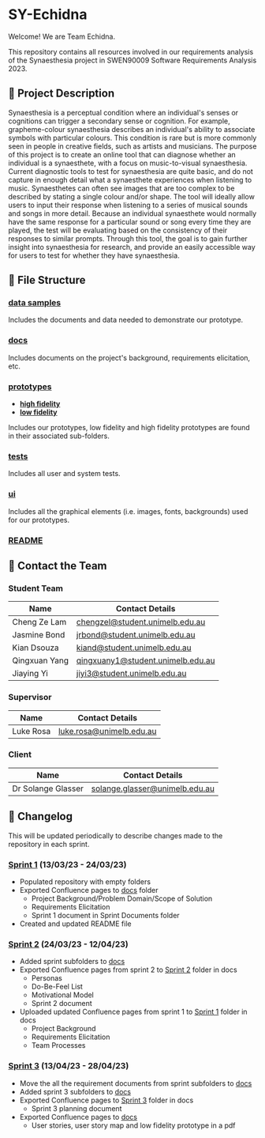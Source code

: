# SY-Echidna
Welcome! We are Team Echidna.

This repository contains all resources involved in our requirements analysis of the Synaesthesia project in SWEN90009 Software Requirements Analysis 2023.
 
## :speech_balloon: Project Description
Synaesthesia is a perceptual condition where an individual's senses or cognitions can trigger a secondary sense or cognition. For example, grapheme-colour synaesthesia describes an individual's ability to associate symbols with particular colours. This condition is rare but is more commonly seen in people in creative fields, such as artists and musicians. The purpose of this project is to create an online tool that can diagnose whether an individual is a synaesthete, with a focus on music-to-visual synaesthesia. Current diagnostic tools to test for synaesthesia are quite basic, and do not capture in enough detail what a synaesthete experiences when listening to music. Synaesthetes can often see images that are too complex to be described by stating a single colour and/or shape. The tool will ideally allow users to input their response when listening to a series of musical sounds and songs in more detail. Because an individual synaesthete would normally have the same response for a particular sound or song every time they are played, the test will be evaluating based on the consistency of their responses to similar prompts. Through this tool, the goal is to gain further insight into synaesthesia for research, and provide an easily accessible way for users to test for whether they have synaesthesia.

## :file_folder: File Structure
### [data samples](data%20samples)
Includes the documents and data needed to demonstrate our prototype.

### [docs](docs)
Includes documents on the project's background, requirements elicitation, etc. 

### [prototypes](prototypes)
- **[high fidelity](prototypes/high%20fidelity)**
- **[low fidelity](prototypes/low%20fidelity)**

Includes our prototypes, low fidelity and high fidelity prototypes are found in their associated sub-folders.

### [tests](tests)
Includes all user and system tests.

### [ui](ui)
Includes all the graphical elements (i.e. images, fonts, backgrounds) used for our prototypes.

### [README](README.md)

## :busts_in_silhouette: Contact the Team
### Student Team
| Name | Contact Details |
| ---- | --------------- |
| Cheng Ze Lam | chengzel@student.unimelb.edu.au
| Jasmine Bond | jrbond@student.unimelb.edu.au
| Kian Dsouza | kiand@student.unimelb.edu.au
| Qingxuan Yang | qingxuany1@student.unimelb.edu.au
| Jiaying Yi |  jiyi3@student.unimelb.edu.au

### Supervisor 
| Name | Contact Details |
| ---- | --------------- |
| Luke Rosa | luke.rosa@unimelb.edu.au |

### Client
| Name | Contact Details |
| ---- | --------------- |
| Dr Solange Glasser | solange.glasser@unimelb.edu.au |

## :running: Changelog
This will be updated periodically to describe changes made to the repository in each sprint.

### [Sprint 1](https://github.com/SWEN90009-2023/SY-Echidna/releases/tag/SWEN90009_2023_SY_ECHIDNA_BL_SPRINT1) (13/03/23 - 24/03/23)
* Populated repository with empty folders
* Exported Confluence pages to [docs](docs) folder
    * Project Background/Problem Domain/Scope of Solution
    * Requirements Elicitation
    * Sprint 1 document in Sprint Documents folder
* Created and updated README file

### [Sprint 2](https://github.com/SWEN90009-2023/SY-Echidna/releases/tag/SWEN90009_2023_SY_ECHIDNA_BL_SPRINT2) (24/03/23 - 12/04/23)
* Added sprint subfolders to [docs](docs)
* Exported Confluence pages from sprint 2 to [Sprint 2](https://github.com/SWEN90009-2023/SY-Echidna/blob/main/docs/Sprint_Planning_Document/Sprint2_Planning.pdf) folder in docs
    * Personas
    * Do-Be-Feel List
    * Motivational Model
    * Sprint 2 document
* Uploaded updated Confluence pages from sprint 1 to [Sprint 1](https://github.com/SWEN90009-2023/SY-Echidna/blob/main/docs/Sprint_Planning_Document/Sprint1_Planning.pdf) folder in docs
    * Project Background
    * Requirements Elicitation
    * Team Processes

### [Sprint 3](https://github.com/SWEN90009-2023/SY-Echidna/releases/tag/SWEN90009_2023_SY_ECHIDNA_BL_SPRINT2) (13/04/23 - 28/04/23)
* Move the all the requirement documents from sprint subfolders to [docs](docs)
* Added sprint 3 subfolders to [docs](docs)
* Exported Confluence pages to [Sprint 3](https://github.com/SWEN90009-2023/SY-Echidna/blob/main/docs/Sprint_Planning_Document/Sprint3_Planning.pdf) folder in docs
    * Sprint 3 planning document
* Exported Confluence pages to [docs](docs)
    * User stories, user story map and low fidelity prototype in a pdf

